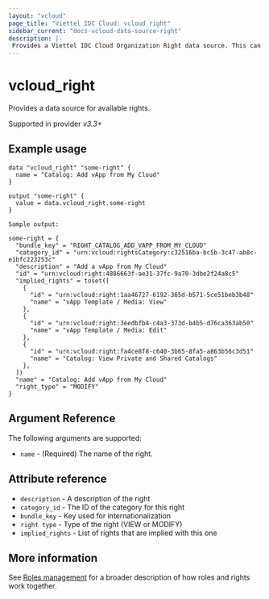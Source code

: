 ```yaml
---
layout: "vcloud"
page_title: "Viettel IDC Cloud: vcloud_right"
sidebar_current: "docs-vcloud-data-source-right"
description: |-
 Provides a Viettel IDC Cloud Organization Right data source. This can be used to read existing rights
---
```


# vcloud\_right

Provides a data source for available rights.

Supported in provider *v3.3+*

## Example usage

```hcl
data "vcloud_right" "some-right" {
  name = "Catalog: Add vApp from My Cloud"
}

output "some-right" {
  value = data.vcloud_right.some-right
}
```

```
Sample output:

some-right = {
  "bundle_key" = "RIGHT_CATALOG_ADD_VAPP_FROM_MY_CLOUD"
  "category_id" = "urn:vcloud:rightsCategory:c32516ba-bc5b-3c47-ab8c-e1bfc223253c"
  "description" = "Add a vApp from My Cloud"
  "id" = "urn:vcloud:right:4886663f-ae31-37fc-9a70-3dbe2f24a8c5"
  "implied_rights" = toset([
    {
      "id" = "urn:vcloud:right:1aa46727-6192-365d-b571-5ce51beb3b48"
      "name" = "vApp Template / Media: View"
    },
    {
      "id" = "urn:vcloud:right:3eedbfb4-c4a3-373d-b4b5-d76ca363ab50"
      "name" = "vApp Template / Media: Edit"
    },
    {
      "id" = "urn:vcloud:right:fa4ce8f8-c640-3b65-8fa5-a863b56c3d51"
      "name" = "Catalog: View Private and Shared Catalogs"
    },
  ])
  "name" = "Catalog: Add vApp from My Cloud"
  "right_type" = "MODIFY"
}
```

## Argument Reference

The following arguments are supported:

* `name` - (Required) The name of the right.

## Attribute reference

* `description` - A description of the right
* `category_id` - The ID of the category for this right
* `bundle_key` - Key used for internationalization
* `right type` - Type of the right (VIEW or MODIFY)
* `implied_rights` - List of rights that are implied with this one

## More information

See [Roles management](/providers/vmware/vcloud/latest/docs/guides/roles_management) for a broader description of how roles and
rights work together.
